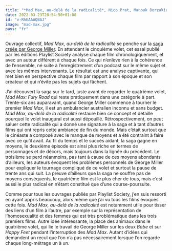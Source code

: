 ```yaml
---
title: "*Mad Max, au-delà de la radicalité*, Nico Prat, Manouk Borzakian, Alexandre Mathis, Élise Lépine et Erwan Desbois"
date: 2022-03-23T20:54:50+01:00
id: "v-RhEAAAQBAJ"
image: "mad-max.jpg"
pays: "fr"
---
```


Ouvrage collectif, *Mad Max, au-delà de la radicalité* se penche sur la [saga créée par George Miller](https://voiretmanger.fr/saga/mad-max/). En attendant le cinquième volet, cet essai publié par les éditions Playlist Society analyse chaque film chronologiquement, et avec un auteur différent à chaque fois. Ce qui n’enlève rien à la cohérence de l’ensemble, né suite à l’enregistrement d’un podcast sur le même sujet et avec les mêmes intervenants. Le résultat est une analyse captivante, qui met bien en perspective chaque film par rapport à son époque et son créateur et qui n’évite pas les sujets qui fâchent.

J’ai découvert la saga sur le tard, juste avant de regarder le quatrième volet, *Mad Max: Fury Road* qui reste pratiquement dans une catégorie à part. Trente-six ans auparavant, quand George Miller commence à tourner le premier *Mad Max*, il est un ambulancier australien inconnu et sans budget. *Mad Max, au-delà de la radicalité* restaure bien ce concept et détaille pourquoi le volet inaugural est aussi dépouillé. Rétrospectivement, on peut saluer cette radicalité qui a donné une signature à la saga et à tant d’autres films qui ont repris cette ambiance de fin du monde. Mais c’était surtout que le cinéaste a composé avec le manque de moyens et a été contraint à faire avec ce qu’il avait. Au fil du temps et le succès aidant, la saga gagne en moyens, le deuxième épisode est ainsi plus riche en termes de personnages et de décors, mais toujours dans la lignée du précédent. Le troisième se perd néanmoins, pas tant à cause de ces moyens abondants d’ailleurs, les auteurs évoquent les problèmes personnels de George Miller pour expliquer le tournage compliqué de ce volet et surtout la pause de trente ans qui suit. La preuve d’ailleurs que la saga ne souffre pas de moyens conséquents, le quatrième film est le plus cher de tous, mais c’est aussi le plus radical en n’étant constitué que d’une course-poursuite.

Comme pour tous les ouvrages publiés par Playlist Society, j’en suis ressorti en ayant appris beaucoup, alors même que j’ai vu tous les films évoqués cette fois. *Mad Max, au-delà de la radicalité* est notamment utile pour tisser des liens d’un film à l’autre, par exemple sur la représentation de l’homosexualité et des femmes qui est très problématique dans les trois premiers films. Autre idée intéressante, la place des animaux dans le quatrième volet, qui lie le travail de George Miller sur les deux *Babe* et sur *Happy Feet* pendant l’interruption des *Mad Max*. Autant d’idées qui demandent un recul que l’on n’a pas nécessairement lorsque l’on regarde chaque long-métrage un à un. 



